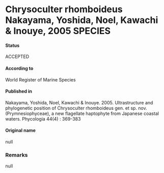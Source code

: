 Chrysoculter rhomboideus Nakayama, Yoshida, Noel, Kawachi & Inouye, 2005 SPECIES
=======

#### Status
ACCEPTED

#### According to
World Register of Marine Species

#### Published in
Nakayama, Yoshida, Noel, Kawachi & Inouye. 2005. Ultrastructure and phylogenetic position of Chrysoculter rhomboideus gen. et sp. nov. (Prymnesiophyceae), a new flagellate haptophyte from Japanese coastal waters. Phycologia 44(4) : 369-383

#### Original name
null

### Remarks
null